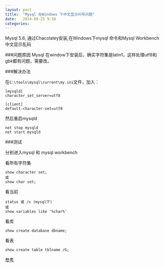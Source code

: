 ```yaml
---
layout: post
title:  "Mysql 在Windows 下中文显示问号问题"
date:   2014-09-25 9:18
categories: 
---
```


Mysql 5.6, 通过Chacolatey安装,在Windows下mysql 命令和Mysql Workbench中文显示乱码


###问题原因
Mysql 在window下安装后，确实字符集是latin1，这样处理utf8和gbk都有问题，需要改。

###解决办法

在`C:\tools\mysql\current\my.ini`文件，加入：


```
[mysqld]
character_set_server=utf8

[client]
default-character-set=utf8
```

然后重启mysqld

```
net stop mysqld
net start mysqld
```

###测试

分别进入mysql 和 mysql workbench


看所有字符集

```
show character set;
或
show char set;
```

看当前

```
status 或 /s (mysql下)
或
show variables like '%char%'
```

看库
```
show create database dbname;
```

看表
```
show create table tblname /G;
```

[参考](http://blog.csdn.net/dreamthen/article/details/38297003)